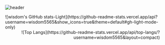 ![header](https://capsule-render.vercel.app/api?type=cylinder&color=timeGradient&height=250&text=Hello!&desc=wisdom's&nbsp;Log&descSize=30&descAlignY=70&animation=fadeIn)


<div align="left">
![wisdom's GitHub stats-Light](https://github-readme-stats.vercel.app/api?username=wisdom5565&show_icons=true&theme=default#gh-light-mode-only)
</div>
<div align="right">
![Top Langs](https://github-readme-stats.vercel.app/api/top-langs/?username=wisdom5565&layout=compact)
</div>
